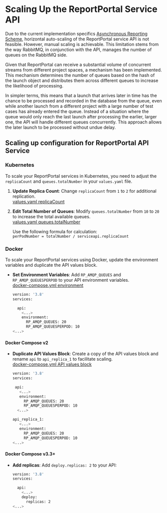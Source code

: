 # Scaling Up the ReportPortal Service API

Due to the current implementation specifics [Asynchronous Reporting Scheme](/dev-guides/AsynchronousReporting/#scheme), horizontal auto-scaling of the ReportPortal service API is not feasible. However, manual scaling is achievable. This limitation stems from the way RabbitMQ, in conjunction with the API, manages the number of queues on the RabbitMQ side.

Given that ReportPortal can receive a substantial volume of concurrent streams from different project spaces, a mechanism has been implemented. This mechanism determines the number of queues based on the hash of the launch object and distributes them across different queues to increase the likelihood of processing.

In simpler terms, this means that a launch that arrives later in time has the chance to be processed and recorded in the database from the queue, even while another launch from a different project with a large number of test cases has already entered the queue. Instead of a situation where the queue would only reach the last launch after processing the earlier, larger one, the API will handle different queues concurrently. This approach allows the later launch to be processed without undue delay.

## Scaling up configuration for ReportPortal API Service

### Kubernetes

To scale your ReportPortal services in Kubernetes, you need to adjust the `replicaCount` and `queues.totalNumber` in your `values.yaml` file.

1. **Update Replica Count**:
   Change `replicaCount` from `1` to `2` for additional replication.<br />
   [values.yaml replicaCount](https://github.com/reportportal/kubernetes/blob/develop/values.yaml#L57)

2. **Edit Total Number of Queues**:
   Modify `queues.totalNumber` from `10` to `20` to increase the total available queues.<br />
   [values.yaml queues.totalNumber](https://github.com/reportportal/kubernetes/blob/develop/values.yaml#L101)

   Use the following formula for calculation:<br />
   `perPodNumber = totalNumber / serviceapi.replicaCount`

### Docker

To scale your ReportPortal services using Docker, update the environment variables and duplicate the API values block.

- **Set Environment Variables**:
   Add `RP_AMQP_QUEUES` and `RP_AMQP_QUEUESPERPOD` to your API environment variables.<br />
   [docker-compose.yml environment](https://github.com/reportportal/reportportal/blob/v23.2/docker-compose.yml#L202)<br />
   ```bash
   version: '3.8'
   services:
   
     api:
       <...>
       environment:
         RP_AMQP_QUEUES: 20
         RP_AMQP_QUEUESPERPOD: 10
   <...>
   ```

#### Docker Compose v2
- **Duplicate API Values Block**:
   Create a copy of the API values block and rename `api` to `api_replica_1` to facilitate scaling.<br />
   [docker-compose.yml API values block](https://github.com/reportportal/reportportal/blob/v23.2/docker-compose.yml#L191-L241)<br />
    ```bash
   version: '3.8'
   services:
   
     api:
       <...>
       environment:
         RP_AMQP_QUEUES: 20
         RP_AMQP_QUEUESPERPOD: 10
      <...>

    api_replica_1:
       <...>
       environment:
         RP_AMQP_QUEUES: 20
         RP_AMQP_QUEUESPERPOD: 10
    <...>
   ```
    
#### Docker Compose v3.3+
- **Add replicas**:
   Add `deploy.replicas: 2` to your API:
   ```bash
   version: '3.8'
   services:
   
     api:
       <...>
       deploy:
         replicas: 2
   <...>
   ```
